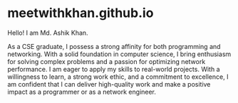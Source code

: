 # meetwithkhan.github.io

Hello! I am Md. Ashik Khan.

As a CSE graduate, I possess a strong affinity for both programming and networking. With a solid foundation in computer science, I bring enthusiasm for solving complex problems and a passion for optimizing network performance. I am eager to apply my skills to real-world projects. With a willingness to learn, a strong work ethic, and a commitment to excellence, I am confident that I can deliver high-quality work and make a positive impact as a programmer or as a network engineer.
